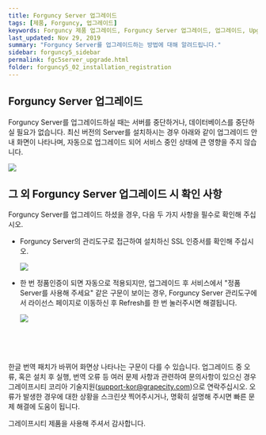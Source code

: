 ```yaml
---
title: Forguncy Server 업그레이드
tags: [제품, Forguncy, 업그레이드]
keywords: Forguncy 제품 업그레이드, Forguncy Server 업그레이드, 업그레이드, Upgrade
last_updated: Nov 29, 2019
summary: "Forguncy Server를 업그레이드하는 방법에 대해 알려드립니다."
sidebar: forguncy5_sidebar
permalink: fgc5server_upgrade.html
folder: forguncy5_02_installation_registration
---
```


## Forguncy Server 업그레이드

Forguncy Server를 업그레이드하실 때는 서버를 중단하거나, 데이터베이스를 중단하실 필요가 없습니다. 최신 버전의 Server를 설치하시는 경우 아래와 같이 업그레이드 안내 화면이 나타나며, 자동으로 업그레이드 되어 서비스 중인 상태에 큰 영향을 주지 않습니다.

![]({{site.url}}/images/forguncy5/upgrade_server01.png)

## 그 외 Forguncy Server 업그레이드 시 확인 사항

Forguncy Server를 업그레이드 하셨을 경우, 다음 두 가지 사항을 필수로 확인해 주십시오. 

* Forguncy Server의 관리도구로 접근하여 설치하신 SSL 인증서를 확인해 주십시오. 

    ![]({{site.url}}/images/forguncy5/upgrade_server02.png)

* 한 번 정품인증이 되면 자동으로 적용되지만, 업그레이드 후 서비스에서 "정품 Server를 사용해 주세요" 같은 구문이 보이는 경우, Forguncy Server 관리도구에서 라이선스 페이지로 이동하신 후 Refresh를 한 번 눌러주시면 해결됩니다.

    ![]({{site.url}}/images/forguncy5/upgrade_server03.png)

<br /><br /><br />

한글 번역 패치가 바뀌어 화면상 나타나는 구문이 다를 수 있습니다. 업그레이드 중 오류, 혹은 설치 후 실행, 번역 오류 등 여러 문제 사항과 관련하여 문의사항이 있으신 경우 그레이프시티 코리아 기술지원([support-kor@grapecity.com](mailto:support-kor@grapecity.com))으로 연락주십시오. 오류가 발생한 경우에 대한 상황을 스크린샷 찍어주시거나, 명확히 설명해 주시면 빠른 문제 해결에 도움이 됩니다. 

그레이프시티 제품을 사용해 주셔서 감사합니다.

<br /><br />
